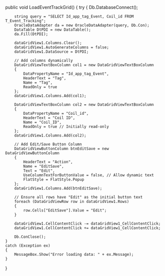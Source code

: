 public void LoadEventTrackGrid()
{
    try
    {
        Db.DatabaseConnect();

        string query = "SELECT Id_app_tag_Event, Coil_id FROM T_Event_Tracking";
        OracleDataAdapter da = new OracleDataAdapter(query, Db.Con);
        DataTable DtPDI = new DataTable();
        da.Fill(DtPDI);

        dataGridView1.Columns.Clear();
        dataGridView1.AutoGenerateColumns = false;
        dataGridView1.DataSource = DtPDI;

        // Add columns dynamically
        DataGridViewTextBoxColumn col1 = new DataGridViewTextBoxColumn
        {
            DataPropertyName = "Id_app_tag_Event",
            HeaderText = "Tag",
            Name = "Tag",
            ReadOnly = true
        };
        dataGridView1.Columns.Add(col1);

        DataGridViewTextBoxColumn col2 = new DataGridViewTextBoxColumn
        {
            DataPropertyName = "Coil_id",
            HeaderText = "Coil ID",
            Name = "Coil_ID",
            ReadOnly = true // Initially read-only
        };
        dataGridView1.Columns.Add(col2);

        // Add Edit/Save Button Column
        DataGridViewButtonColumn btnEditSave = new DataGridViewButtonColumn
        {
            HeaderText = "Action",
            Name = "EditSave",
            Text = "Edit",
            UseColumnTextForButtonValue = false, // Allow dynamic text
            FlatStyle = FlatStyle.Popup
        };
        dataGridView1.Columns.Add(btnEditSave);

        // Ensure all rows have "Edit" as the initial button text
        foreach (DataGridViewRow row in dataGridView1.Rows)
        {
            row.Cells["EditSave"].Value = "Edit";
        }

        dataGridView1.CellContentClick -= dataGridView1_CellContentClick;
        dataGridView1.CellContentClick += dataGridView1_CellContentClick;

        Db.ConClose();
    }
    catch (Exception ex)
    {
        MessageBox.Show("Error loading data: " + ex.Message);
    }
}